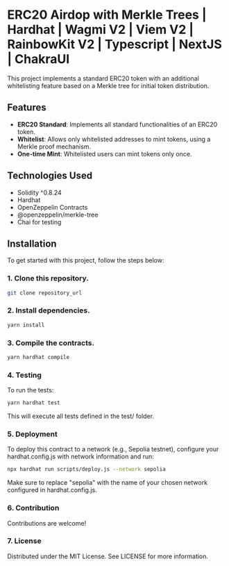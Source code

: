 # ERC20 Airdop with Merkle Trees | Hardhat | Wagmi V2 | Viem V2 | RainbowKit V2 | Typescript | NextJS | ChakraUI 

This project implements a standard ERC20 token with an additional whitelisting feature based on a Merkle tree for initial token distribution.

## Features

- **ERC20 Standard**: Implements all standard functionalities of an ERC20 token.
- **Whitelist**: Allows only whitelisted addresses to mint tokens, using a Merkle proof mechanism.
- **One-time Mint**: Whitelisted users can mint tokens only once.

## Technologies Used

- Solidity ^0.8.24
- Hardhat
- OpenZeppelin Contracts
- @openzeppelin/merkle-tree
- Chai for testing

## Installation

To get started with this project, follow the steps below:

### 1. Clone this repository.

```bash
git clone repository_url
```

### 2. Install dependencies.

```bash
yarn install
```

### 3. Compile the contracts.

```bash
yarn hardhat compile
```

### 4. Testing

To run the tests:

```bash
yarn hardhat test
```

This will execute all tests defined in the test/ folder.

### 5. Deployment

To deploy this contract to a network (e.g., Sepolia testnet), configure your hardhat.config.js with network information and run:

```bash
npx hardhat run scripts/deploy.js --network sepolia
```

Make sure to replace "sepolia" with the name of your chosen network configured in hardhat.config.js.

### 6. Contribution

Contributions are welcome! 


### 7. License

Distributed under the MIT License. See LICENSE for more information.